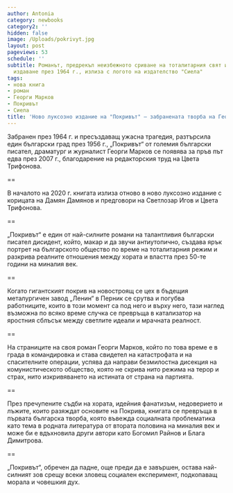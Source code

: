 ```yaml
---
author: Antonia
category: newbooks
category2: ''
hidden: false
image: /Uploads/pokrivyt.jpg
layout: post
pageviews: 53
schedule: ''
subtitle: Романът, предрекъл неизбежното сриване на тоталитарния свят и забранен за
  издаване през 1964 г., излиза с логото на издателство "Сиела"
tags:
- нова книга
- роман
- Георги Марков
- Покривът
- Сиела
title: 'Ново луксозно издание на "Покривът" – забранената творба на Георги Марков '
---
```


Забранен през 1964 г. и пресъздаващ ужасна трагедия, разтърсила един български град през 1956 г., „Покривът“ от големия български писател, драматург и журналист Георги Марков се появява за пръв път едва през 2007 г., благодарение на редакторския труд на Цвета Трифонова.

\==

В началото на 2020 г. книгата излиза отново в ново луксозно издание с корицата на Дамян Дамянов и предговори на Светлозар Игов и Цвета Трифонова.

\==

„Покривът“ е един от най-силните романи на талантливия български писател дисидент, който, макар и да звучи антиутопично, създава ярък портрет на българското общество по време на тоталитарния режим и разкрива реалните отношения между хората и властта през 50-те години на миналия век.

\==

Когато гигантският покрив на новостроящ се цех в бъдещия металургичен завод „Ленин“ в Перник се срутва и погубва работниците, които в този момент са под него и върху него, тази наглед възможна по всяко време случка се превръща в катализатор на яростния сблъсък между светлите идеали и мрачната реалност.

\==

На страниците на своя роман Георги Марков, който по това време е в града в командировка и става свидетел на катастрофата и на спасителните операции, успява да направи безмилостна дисекция на комунистическото общество, която не скрива нито режима на терор и страх, нито изкривяването на истината от страна на партията.

\==

През пречупените съдби на хората, идейния фанатизъм, недоверието и лъжите, които разяждат основите на Покрива, книгата се превръща в първата българска творба, която въвежда  социалната проблематика като тема в родната литература от втората половина на миналия век и може би е вдъхновила други автори като Богомил Райнов и Блага Димитрова.

\==

„Покривът“, обречен да падне, още преди да е завършен, остава най-силният зов срещу всеки зловещ социален експеримент, подкопаващ морала и човешкия дух.
